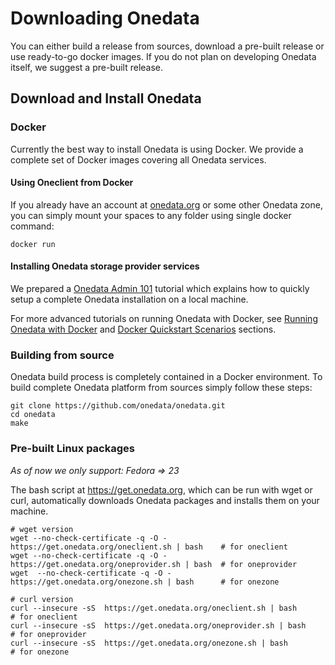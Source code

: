 # Downloading Onedata

You can either build a release from sources, download a pre-built release or use ready-to-go docker images. If you do not plan on developing Onedata itself, we suggest a pre-built release. 


## Download and Install Onedata
### Docker
Currently the best way to install Onedata is using Docker. We provide a complete set of Docker images covering all Onedata services.

#### Using Oneclient from Docker
If you already have an account at [onedata.org](onedata.org) or some other Onedata zone, you can simply mount your spaces to any folder using single docker command:
```
docker run
```

#### Installing Onedata storage provider services
We prepared a [Onedata Admin 101]() tutorial which explains how to quickly setup a complete Onedata installation on a local machine. 

For more advanced tutorials on running Onedata with Docker, see [Running Onedata with Docker]() and [Docker Quickstart Scenarios]() sections. 



### Building from source

Onedata build process is completely contained in a Docker environment. To build complete Onedata platform from sources simply follow these steps:

```
git clone https://github.com/onedata/onedata.git
cd onedata
make
```

### Pre-built Linux packages

*As of now we only support: Fedora => 23*

The bash script at https://get.onedata.org, which can be run with wget or curl, automatically downloads Onedata packages and installs them on your machine. 

```
# wget version
wget --no-check-certificate -q -O - https://get.onedata.org/oneclient.sh | bash    # for oneclient
wget --no-check-certificate -q -O - https://get.onedata.org/oneprovider.sh | bash  # for oneprovider
wget  --no-check-certificate -q -O - https://get.onedata.org/onezone.sh | bash      # for onezone

# curl version
curl --insecure -sS  https://get.onedata.org/oneclient.sh | bash       # for oneclient
curl --insecure -sS  https://get.onedata.org/oneprovider.sh | bash     # for oneprovider
curl --insecure -sS  https://get.onedata.org/onezone.sh | bash         # for onezone
```






